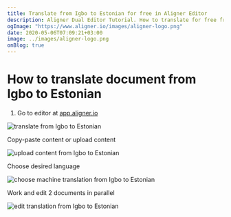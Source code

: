```yaml
---
title: Translate from Igbo to Estonian for free in Aligner Editor
description: Aligner Dual Editor Tutorial. How to translate for free from Igbo to Estonian. Aligner is multilingual document management platform. 
ogImage: "https://www.aligner.io/images/aligner-logo.png"
date: 2020-05-06T07:09:21+03:00
image: ../images/aligner-logo.png
onBlog: true
---
```


# How to translate document from Igbo to Estonian

1. Go to editor at [app.aligner.io](https://app.aligner.io "Aligner App web page")

![translate from Igbo to Estonian](../aligner-blank-editor.png "translate from Igbo to Estonian")

Copy-paste content or upload content

![upload content from Igbo to Estonian](../aligner-uploaded-document.png "upload content from Igbo to Estonian")

Choose desired language

![choose machine translation from Igbo to Estonian](../aligner-language-dropdown.png "choose machine translation from Igbo to Estonian")

Work and edit 2 documents in parallel

![edit translation from Igbo to Estonian](../aligner-double-sitded-editor.png "edit translation from Igbo to Estonian")

